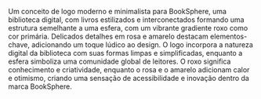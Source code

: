 Um conceito de logo moderno e minimalista para BookSphere, uma biblioteca digital, com livros estilizados e interconectados formando uma estrutura semelhante a uma esfera, com um vibrante gradiente roxo como cor primária.
Delicados detalhes em rosa e amarelo destacam elementos-chave, adicionando um toque lúdico ao design.
O logo incorpora a natureza digital da biblioteca com suas formas limpas e simplificadas, enquanto a esfera simboliza uma comunidade global de leitores. O roxo significa conhecimento e criatividade, enquanto o rosa e o amarelo adicionam calor e otimismo, criando uma sensação de acessibilidade e inovação dentro da marca BookSphere.
